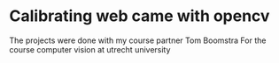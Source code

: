 # Calibrating web came with opencv
 The projects were done with my course partner Tom Boomstra For the course computer vision at utrecht university
